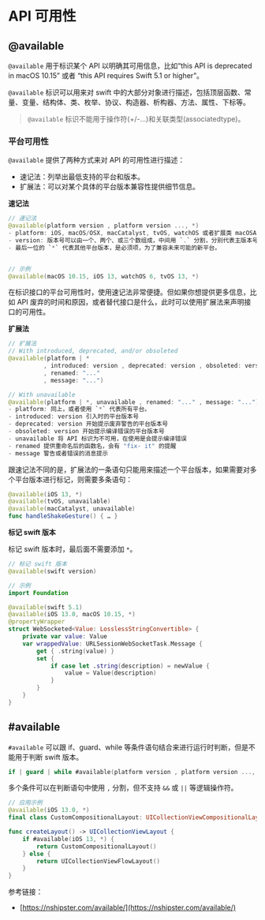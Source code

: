 # API 可用性

## @available

`@available` 用于标识某个 API 以明确其可用信息，比如“this API is deprecated in macOS 10.15” 或者 “this API requires Swift 5.1 or higher”。

`@available` 标识可以用来对 swift 中的大部分对象进行描述，包括顶层函数、常量、变量、结构体、类、枚举、协议、构造器、析构器、方法、属性、下标等。

> `@available` 标识不能用于操作符(+/-...)和关联类型(associatedtype)。

### 平台可用性

`@available` 提供了两种方式来对 API 的可用性进行描述：

- 速记法：列举出最低支持的平台和版本。
- 扩展法：可以对某个具体的平台版本兼容性提供细节信息。

**速记法**

```swift
// 速记法
@available(platform version , platform version ..., *)
- platform: iOS, macOS/OSX, macCatalyst, tvOS, watchOS 或者扩展类 macOSApplicationExtension
- version: 版本号可以由一个、两个、或三个数组成，中间用 `.` 分割，分别代表主版本号、次版本号、修订版本号。
- 最后一位的 `*` 代表其他平台版本，是必须项，为了兼容未来可能的新平台。


// 示例
@available(macOS 10.15, iOS 13, watchOS 6, tvOS 13, *)
```

在标识接口的平台可用性时，使用速记法非常便捷。但如果你想提供更多信息，比如 API 废弃的时间和原因，或者替代接口是什么，此时可以使用扩展法来声明接口的可用性。

**扩展法**

```swift
// 扩展法
// With introduced, deprecated, and/or obsoleted
@available(platform | *
          , introduced: version , deprecated: version , obsoleted: version
          , renamed: "..."
          , message: "...")

// With unavailable
@available(platform | *, unavailable , renamed: "..." , message: "...")
- platform: 同上，或者使用 `*` 代表所有平台。
- introduced: version 引入时的平台版本号
- deprecated: version 开始提示废弃警告的平台版本号
- obsoleted: version 开始提示编译错误的平台版本号
- unavailable 将 API 标识为不可用，在使用是会提示编译错误
- renamed 提供重命名后的函数名，会有 "fix- it" 的提醒
- message 警告或者错误的消息提示
```

跟速记法不同的是，扩展法的一条语句只能用来描述一个平台版本，如果需要对多个平台版本进行标记，则需要多条语句：

```swift
@available(iOS 13, *)
@available(tvOS, unavailable)
@available(macCatalyst, unavailable)
func handleShakeGesture() { … }
```

**标记 swift 版本**

标记 swift 版本时，最后面不需要添加 `*`。

```swift
// 标记 swift 版本
@available(swift version)

// 示例
import Foundation

@available(swift 5.1)
@available(iOS 13.0, macOS 10.15, *)
@propertyWrapper
struct WebSocketed<Value: LosslessStringConvertible> {
    private var value: Value
    var wrappedValue: URLSessionWebSocketTask.Message {
        get { .string(value) }
        set {
            if case let .string(description) = newValue {
                value = Value(description)
            }
        }
    }
}

```

## #available

`#available` 可以跟 if、guard、while 等条件语句结合来进行运行时判断，但是不能用于判断 swift 版本。

```swift
if | guard | while #available(platform version , platform version ..., *) …
```

多个条件可以在判断语句中使用 `,` 分割，但不支持 `&&` 或 `||` 等逻辑操作符。

```swift
// 应用示例
@available(iOS 13.0, *)
final class CustomCompositionalLayout: UICollectionViewCompositionalLayout { … }

func createLayout() -> UICollectionViewLayout {
    if #available(iOS 13, *) {
        return CustomCompositionalLayout()
    } else {
        return UICollectionViewFlowLayout()
    }
}
```


参考链接：

- [https://nshipster.com/available/](https://nshipster.com/available/)